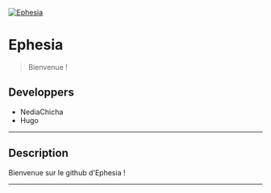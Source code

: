 <a href="https://ephesia.fr"><img src="https://avatars3.githubusercontent.com/u/65724277?s=400&u=3751e8e2044dc58f6d52e727cbb3aca8f5569449&v=4&s=200" title="Ephesia" alt="Ephesia"></a>

# Ephesia

> Bienvenue !

## Developpers

- NediaChicha
- Hugo

---

## Description

Bienvenue sur le github d'Ephesia !


---
